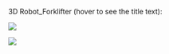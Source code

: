 3D Robot_Forklifter (hover to see the title text):

![](https://imgur.com/UqZAYcg.png)

![](https://imgur.com/BslqCTJ.jpg)


